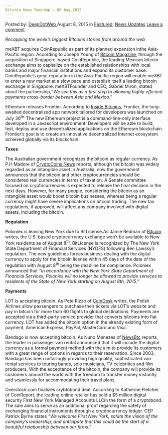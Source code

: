 ```yaml
---
Bitcoin News Roundup – 08 Aug.2015
---
```

<article class="post-listing post-11220 post type-post status-publish format-standard has-post-thumbnail hentry  tag-aug2015 tag-bitcoin tag-news tag-roundup">
<div class="post-inner">
<span>Posted by: <a href="https://www.deepdotweb.com/author/admin/" title="">DeepDotWeb </a></span>
<span>August 8, 2015</span>
<span>in <a href="https://www.deepdotweb.com/category/deepdot-news/" rel="category tag">Featured</a>, <a href="https://www.deepdotweb.com/category/news-updates/" rel="category tag">News Updates</a></span>
<span><a href="https://www.deepdotweb.com/2015/08/08/bitcoin-news-roundup-08-aug-2015/#respond">Leave a comment</a></span>


<p><em>Recapping the week&#8217;s biggest Bitcoins stories from around the web </em></p>
<p>meXBT acquires CoinRepublic as part of its planned expansion inthe Asia-Pacific region. According to Joseph Young of <a href="https://bitcoinmagazine.com/21493/leading-mexican-bitcoin-exchange-expands-singapore-acquires-coin-republic/">Bitcoin Magazine</a>, through the acquisition of Singapore-based CoinRepublic, the leading Mexican bitcoin exchange aims to capitalize on the established relationships with local banks and major financial institutions and expand its customer base. CoinRepublic’s great reputation in the Asia-Pacific region will enable meXBT to enter a new market at a slow pace and establish itself a leading bitcoin exchange in Singapore. meXBTFounder and CEO, Gabriel Miron, stated about the partnership,<em>“We see this as a first step to allowing highly efficient payments cross-border between Asia and Mexico.”</em></p>
<p>Ethereum releases Frontier. According to <a href="http://insidebitcoins.com/news/ethereum-launches-frontier-ether-mining-begins-trading-to-follow/34124">Inside Bitcoins</a>, Frontier, the long-awaited decentralized app network tailored for developers was launched on July 30<sup>th. </sup>The new Ethereum project is a command-line-only interface developed in a Javascript environment. Developers will be able to build, test, deploy and use decentralized applications on the Ethereum blockchain. Frontier’s goal is to create an innovative decentralized Internet ecosystem achieved globally via its blockchain.</p>
<p><strong>Taxes</strong></p>
<p>The Australian government recognizes the bitcoin as regular currency. As P.H Madore of <a href="https://www.cryptocoinsnews.com/australian-senate-committee-says-bitcoin-regular-currency/">CryptoCoins News</a> reports, although the bitcoin was widely regarded as an intangible asset in Australia, now the government announces that the bitcoin and other cryptocurrencies should be considered real currencies in terms of taxation. A Senate committee focused on cryptocurrencies is expected to release the final decision in the next days. However, for many people, considering the bitcoin as an intangible asset would boost bitcoin businesses, whereas being a regular currency might have severe implications on bitcoin trading. The new tax regulations, if approved, will affect any company involved with digital assets, including the bitcoin.</p>
<p><strong>Regulation</strong></p>
<p>Poloniex is leaving New York due to BitLicense.As Jamie Redman of <a href="https://www.bitcoin.com/en/bitcoin-news/1801388864699469581-poloniex-leaves-new-york-due-to-bitlicense">Bitcoin</a> writes, the U.S. based cryptocurrency exchange won’t be available to New York residents as of August 8<sup>th</sup>. BitLicense is recognized by The New York State Department of Financial Services (NYDFS) following Ben Lawsky’s regulation. The new guidelines forces business dealing with the digital currency to apply for the bitcoin license within 45 days of the date of the regulation with August 8<sup>th</sup> being the deadline for compliance. Poloniex announced that <em>“In accordance with the New York State Department of Financial Services, Poloniex will no longer be allowed to provide services to residents of the State of New York starting on August 8th, 2015.”</em></p>
<p><strong>Payments</strong></p>
<p>LOT is accepting bitcoin. As Pete Rizzo of <a href="http://www.coindesk.com/lot-polish-airlines-accept-bitcoin/">CoinDesk</a> writes, the Polish Airlines allow passengers to purchase their tickets via LOT’s website and pay in bitcoin for more than 60 flights to global destinations. Payments are accepted via a third-party service provider that converts bitcoins into fiat currency. LOT has added the bitcoin option in the already existing form of payment, American Express, PayPal, MasterCard and Visa.</p>
<p>Bandago is now accepting bitcoin. As Nuno Menezes of <a href="http://www.newsbtc.com/2015/08/06/bandago-becomes-the-first-van-rental-service-to-add-bitcoin-as-a-payment-option/">NewsBtc</a> reports, the leader in passenger van rental announced that it will include the digital currency as a formal payment method with the aim to provide its customers with a great range of options in regards to their reservation. Since 2003, Bandago has been unfailingly providing high quality, sophisticated van rental services to touring bands, solo musicians, TV celebrities and film producers. With the acceptance of the bitcoin, the company will provide its customers around the world with the freedom to transfer money instantly and seamlessly for accommodating their travel plans.</p>
<p>Overstock.com finalizes crybtobond deal. According to Katherine Fletcher of CoinReport, the leading online retailer has sold a $5 million digital security First New York Managed Accounts LLCin the form of a cryptobond. The sale aims to serve as an additional proof regarding the safety of exchanging financial instruments through a cryptocurrency ledger. CEP Patrick Byrne states <em>“We welcome First New York, salute the vision of the company’s leadership, and anticipate that this could be the start of a beautiful relationship between our firms.”</em></p>
</div>
<span style="display:none"><a href="https://www.deepdotweb.com/tag/aug2015/" rel="tag">aug2015</a> <a href="https://www.deepdotweb.com/tag/bitcoin/" rel="tag">bitcoin</a> <a href="https://www.deepdotweb.com/tag/news/" rel="tag">news</a> <a href="https://www.deepdotweb.com/tag/roundup/" rel="tag">roundup</a></span> <span style="display:none" class="updated">2015-08-08
